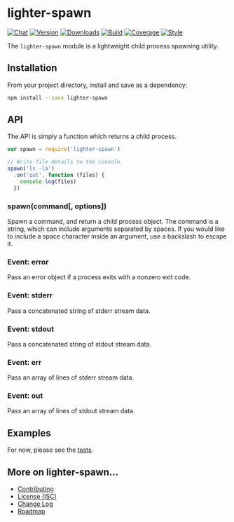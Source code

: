 # lighter-spawn
[![Chat](https://badges.gitter.im/chat.svg)](//gitter.im/lighterio/public)
[![Version](https://img.shields.io/npm/v/lighter-spawn.svg)](//www.npmjs.com/package/lighter-spawn)
[![Downloads](https://img.shields.io/npm/dm/lighter-spawn.svg)](//www.npmjs.com/package/lighter-spawn)
[![Build](https://img.shields.io/travis/lighterio/lighter-spawn.svg)](//travis-ci.org/lighterio/lighter-spawn)
[![Coverage](https://img.shields.io/coveralls/lighterio/lighter-spawn/master.svg)](//coveralls.io/r/lighterio/lighter-spawn)
[![Style](https://img.shields.io/badge/code%20style-standard-brightgreen.svg)](//www.npmjs.com/package/standard)

The `lighter-spawn` module is a lightweight child process spawning utility.

## Installation
From your project directory, install and save as a dependency:
```bash
npm install --save lighter-spawn
```

## API
The API is simply a function which returns a child process.
```js
var spawn = require('lighter-spawn')

// Write file details to the console.
spawn('ls -la')
  .on('out', function (files) {
    console.log(files)
  })
```

### spawn(command[, options])
Spawn a command, and return a child process object. The command is a string,
which can include arguments separated by spaces. If you would like to include a
space character inside an argument, use a backslash to escape it.

### Event: error
Pass an error object if a process exits with a nonzero exit code.

### Event: stderr
Pass a concatenated string of stderr stream data.

### Event: stdout
Pass a concatenated string of stdout stream data.

### Event: err
Pass an array of lines of stderr stream data.

### Event: out
Pass an array of lines of stdout stream data.

## Examples
For now, please see the [tests](https://github.com/lighterio/lighter-spawn/blob/master/test/type.js).

## More on lighter-spawn...
* [Contributing](//github.com/lighterio/lighter-spawn/blob/master/CONTRIBUTING.md)
* [License (ISC)](//github.com/lighterio/lighter-spawn/blob/master/LICENSE.md)
* [Change Log](//github.com/lighterio/lighter-spawn/blob/master/CHANGELOG.md)
* [Roadmap](//github.com/lighterio/lighter-spawn/blob/master/ROADMAP.md)
